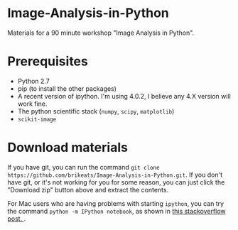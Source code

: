# Image-Analysis-in-Python

Materials for a 90 minute workshop "Image Analysis in Python".


# Prerequisites
* Python 2.7
* pip (to install the other packages)
* A recent version of ipython. I'm using 4.0.2, I believe any 4.X version will work fine.
* The python scientific stack (`numpy`, `scipy`, `matplotlib`)
* `scikit-image`

# Download materials
If you have git, you can run the command `git clone https://github.com/brikeats/Image-Analysis-in-Python.git`. 
If you don't have git, or it's not working for you for some reason, you can just click the "Download zip" button above and extract the contents.

For Mac users who are having problems with starting `ipython`, you can try the command `python -m IPython notebook`, 
as shown in [this stackoverflow post. ](http://stackoverflow.com/questions/34441943/ipython-installed-but-not-found).
